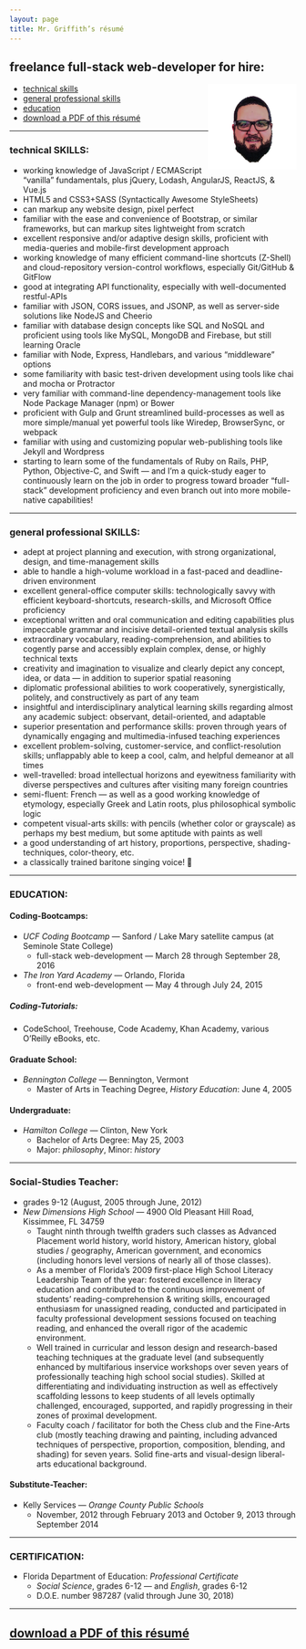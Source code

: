 ```yaml
---
layout: page
title: Mr. Griffith’s résumé
---
```

## freelance full-stack web-developer for hire:

<img style="float: right;" src="/IMAGES/BFGriffith_cartoon.png" alt="BFGriffth cartoon portrait" height="150px" width="auto" />

* [technical skills](#technical—skills)
* [general professional skills](#general-professional-skills)
* [education](#education)
* [download a PDF of this résumé](#resume)

---

### <a name="technical—skills"></a>technical SKILLS:

*	working knowledge of JavaScript / ECMAScript “vanilla” fundamentals, plus jQuery, Lodash, AngularJS, ReactJS, & Vue.js
*	HTML5 and CSS3+SASS (Syntactically Awesome StyleSheets)
  *	can markup any website design, pixel perfect
  *	familiar with the ease and convenience of Bootstrap, or similar frameworks, but can markup sites lightweight from scratch
*	excellent responsive and/or adaptive design skills, proficient with media-queries and mobile-first development approach
*	working knowledge of many efficient command-line shortcuts (Z-Shell) and cloud-repository version-control workflows, especially Git/GitHub & GitFlow
*	good at integrating API functionality, especially with well-documented restful-APIs
*	familiar with JSON, CORS issues, and JSONP, as well as server-side solutions like NodeJS and Cheerio
*	familiar with database design concepts like SQL and NoSQL and proficient using tools like MySQL, MongoDB and Firebase, but still learning Oracle
*	familiar with Node, Express, Handlebars, and various “middleware” options
*	some familiarity with basic test-driven development using tools like chai and mocha or Protractor
*	very familiar with command-line dependency-management tools like Node Package Manager (npm) or Bower
*	proficient with Gulp and Grunt streamlined build-processes as well as more simple/manual yet powerful tools like Wiredep, BrowserSync, or webpack
*	familiar with using and customizing popular web-publishing tools like Jekyll and Wordpress
*	starting to learn some of the fundamentals of Ruby on Rails, PHP, Python, Objective-C, and Swift — and I’m a quick-study eager to continuously learn on the job in order to progress toward broader “full-stack” development proficiency and even branch out into more mobile-native capabilities!

---

### <a name="general-professional-skills"></a>general professional SKILLS:

* adept at project planning and execution, with strong organizational, design, and time-management skills
*	able to handle a high-volume workload in a fast-paced and deadline-driven environment
*	excellent general-office computer skills: technologically savvy with efficient keyboard-shortcuts, research-skills, and Microsoft Office proficiency
*	exceptional written and oral communication and editing capabilities plus impeccable grammar and incisive detail-oriented textual analysis skills
*	extraordinary vocabulary, reading-comprehension, and abilities to cogently parse and accessibly explain complex, dense, or highly technical texts
*	creativity and imagination to visualize and clearly depict any concept, idea, or data — in addition to superior spatial reasoning
*	diplomatic professional abilities to work cooperatively, synergistically, politely, and constructively as part of any team
*	insightful and interdisciplinary analytical learning skills regarding almost any academic subject: observant, detail-oriented, and adaptable
*	superior presentation and performance skills: proven through years of dynamically engaging and multimedia-infused teaching experiences
*	excellent problem-solving, customer-service, and conflict-resolution skills; unflappably able to keep a cool, calm, and helpful demeanor at all times
*	well-travelled: broad intellectual horizons and eyewitness familiarity with diverse perspectives and cultures after visiting many foreign countries
*	semi-fluent: French — as well as a good working knowledge of etymology, especially Greek and Latin roots, plus philosophical symbolic logic
*	competent visual-arts skills: with pencils (whether color or grayscale) as perhaps my best medium, but some aptitude with paints as well
*	a good understanding of art history, proportions, perspective, shading-techniques, color-theory, etc.
*	a classically trained baritone singing voice! &#128578;

---

### <a name="education"></a>EDUCATION:

#### Coding-Bootcamps:
* _UCF Coding Bootcamp_ — Sanford / Lake Mary satellite campus (at Seminole State College)
  * full-stack web-development — March 28 through September 28, 2016
* _The Iron Yard Academy_ — Orlando, Florida
  * front-end web-development — May 4 through July 24, 2015

##### Coding-Tutorials:
* CodeSchool, Treehouse, Code Academy, Khan Academy, various O’Reilly eBooks, etc.

#### Graduate School:
* _Bennington College_ — Bennington, Vermont
  * Master of Arts in Teaching Degree, _History Education_: June 4, 2005

#### Undergraduate:
* _Hamilton College_ — Clinton, New York
  * Bachelor of Arts Degree: May 25, 2003
  * Major: _philosophy_, Minor: _history_

---

### Social-Studies Teacher:

* grades 9-12 (August, 2005 through June, 2012)
* _New Dimensions High School_ — 4900 Old Pleasant Hill Road, Kissimmee, FL 34759
  *	Taught ninth through twelfth graders such classes as Advanced Placement world history, world history, American history, global studies / geography, American government, and economics (including honors level versions of nearly all of those classes). 
  *	As a member of Florida’s 2009 first-place High School Literacy Leadership Team of the year: fostered excellence in literacy education and contributed to the continuous improvement of students’ reading-comprehension & writing skills, encouraged enthusiasm for unassigned reading, conducted and participated in faculty professional development sessions focused on teaching reading, and enhanced the overall rigor of the academic environment. 
  *	Well trained in curricular and lesson design and research-based teaching techniques at the graduate level (and subsequently enhanced by multifarious inservice workshops over seven years of professionally teaching high school social studies). Skilled at differentiating and individuating instruction as well as effectively scaffolding lessons to keep students of all levels optimally challenged, encouraged, supported, and rapidly progressing in their zones of proximal development.
  *	Faculty coach / facilitator for both the Chess club and the Fine-Arts club (mostly teaching drawing and painting, including advanced techniques of perspective, proportion, composition, blending, and shading) for seven years. Solid fine-arts and visual-design liberal-arts educational background.

#### Substitute-Teacher:

* Kelly Services — _Orange County Public Schools_
  * November, 2012 through February 2013 and October 9, 2013 through September 2014

---

### CERTIFICATION:

* Florida Department of Education: _Professional Certificate_
  * _Social Science_, grades 6-12 — and _English_, grades 6-12
  * D.O.E. number 987287 (valid through June 30, 2018)

---

## <a name="resume" href="/Griffith_résumé.pdf" download>download a PDF of this résumé</a>